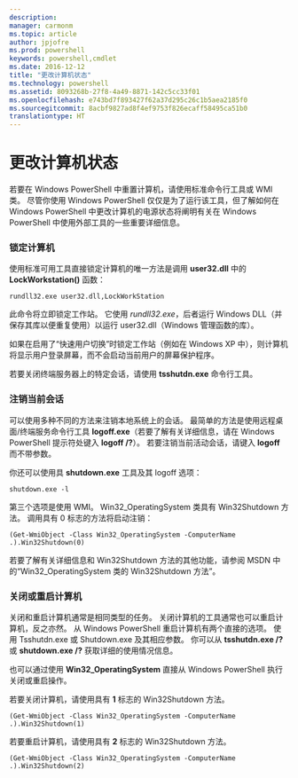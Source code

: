 ```yaml
---
description: 
manager: carmonm
ms.topic: article
author: jpjofre
ms.prod: powershell
keywords: powershell,cmdlet
ms.date: 2016-12-12
title: "更改计算机状态"
ms.technology: powershell
ms.assetid: 8093268b-27f8-4a49-8871-142c5cc33f01
ms.openlocfilehash: e743bd7f893427f62a37d295c26c1b5aea2185f0
ms.sourcegitcommit: 8acbf9827ad8f4ef9753f826ecaff58495ca51b0
translationtype: HT
---
```

# <a name="changing-computer-state"></a>更改计算机状态
若要在 Windows PowerShell 中重置计算机，请使用标准命令行工具或 WMI 类。 尽管你使用 Windows PowerShell 仅仅是为了运行该工具，但了解如何在 Windows PowerShell 中更改计算机的电源状态将阐明有关在 Windows PowerShell 中使用外部工具的一些重要详细信息。

### <a name="locking-a-computer"></a>锁定计算机
使用标准可用工具直接锁定计算机的唯一方法是调用 **user32.dll** 中的 **LockWorkstation()** 函数：

```
rundll32.exe user32.dll,LockWorkStation
```

此命令将立即锁定工作站。 它使用 *rundll32.exe*，后者运行 Windows DLL（并保存其库以便重复使用）以运行 user32.dll（Windows 管理函数的库）。

如果在启用了“快速用户切换”时锁定工作站（例如在 Windows XP 中），则计算机将显示用户登录屏幕，而不会启动当前用户的屏幕保护程序。

若要关闭终端服务器上的特定会话，请使用 **tsshutdn.exe** 命令行工具。

### <a name="logging-off-the-current-session"></a>注销当前会话
可以使用多种不同的方法来注销本地系统上的会话。 最简单的方法是使用远程桌面/终端服务命令行工具 **logoff.exe**（若要了解有关详细信息，请在 Windows PowerShell 提示符处键入 **logoff /?**）。 若要注销当前活动会话，请键入 **logoff** 而不带参数。

你还可以使用具 **shutdown.exe** 工具及其 logoff 选项：

```
shutdown.exe -l
```

第三个选项是使用 WMI。 Win32_OperatingSystem 类具有 Win32Shutdown 方法。 调用具有 0 标志的方法将启动注销：

```
(Get-WmiObject -Class Win32_OperatingSystem -ComputerName .).Win32Shutdown(0)
```

若要了解有关详细信息和 Win32Shutdown 方法的其他功能，请参阅 MSDN 中的“Win32_OperatingSystem 类的 Win32Shutdown 方法”。

### <a name="shutting-down-or-restarting-a-computer"></a>关闭或重启计算机
关闭和重启计算机通常是相同类型的任务。 关闭计算机的工具通常也可以重启计算机，反之亦然。 从 Windows PowerShell 重启计算机有两个直接的选项。 使用 Tsshutdn.exe 或 Shutdown.exe 及其相应参数。 你可以从 **tsshutdn.exe /?** 或 **shutdown.exe /?** 获取详细的使用情况信息。

也可以通过使用 **Win32_OperatingSystem** 直接从 Windows PowerShell 执行关闭或重启操作。

若要关闭计算机，请使用具有 **1** 标志的 Win32Shutdown 方法。

```
(Get-WmiObject -Class Win32_OperatingSystem -ComputerName .).Win32Shutdown(1)
```

若要重启计算机，请使用具有 **2** 标志的 Win32Shutdown 方法。

```
(Get-WmiObject -Class Win32_OperatingSystem -ComputerName .).Win32Shutdown(2)
```

